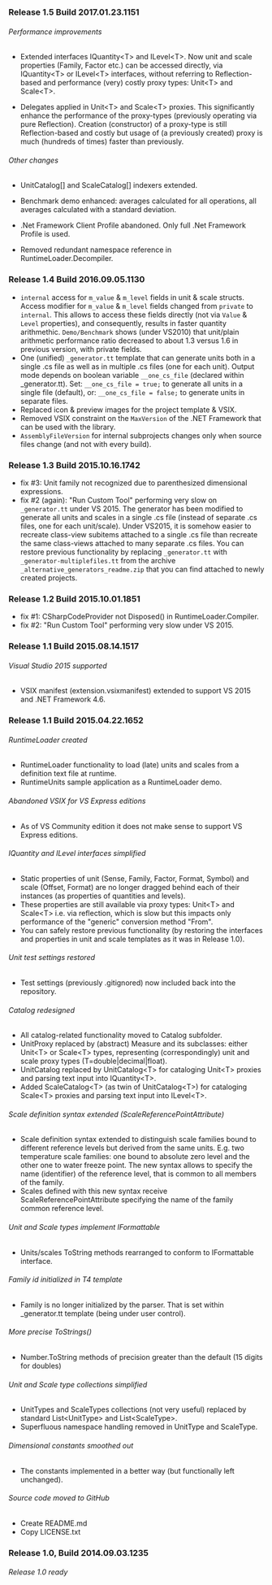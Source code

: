 ### Release 1.5 Build 2017.01.23.1151

###### Performance improvements

* Extended interfaces IQuantity\<T\> and ILevel\<T\>. Now unit and scale properties (Family, Factor etc.) can be accessed directly, via IQuantity\<T\> or ILevel\<T\> interfaces, without referring to Reflection-based and performance (very) costly proxy
  types: Unit\<T\> and Scale\<T\>.

* Delegates applied in Unit\<T\> and Scale\<T\> proxies. This significantly enhance the performance of the proxy-types (previously operating via pure Reflection). Creation (constructor) of a proxy-type is still Reflection-based
  and costly but usage of (a previously created) proxy is much (hundreds of times) faster than previously.

###### Other changes

* UnitCatalog[] and ScaleCatalog[] indexers extended.

* Benchmark demo enhanced: averages calculated for all operations, all averages calculated with a standard deviation.

* .Net Framework Client Profile abandoned. Only full .Net Framework Profile is used.

* Removed redundant namespace reference in RuntimeLoader.Decompiler.


### Release 1.4 Build 2016.09.05.1130

* ```internal``` access for ```m_value``` & ```m_level``` fields in unit & scale structs. Access modifier for ```m_value``` & ```m_level``` fields changed from ```private``` to ```internal```. This allows to access these fields directly (not via ```Value``` & ```Level``` properties), and consequently, results in faster quantity arithmethic. ```Demo/Benchmark``` shows (under VS2010) that unit/plain arithmetic performance ratio decreased to about 1.3 versus 1.6 in previous version, with private fields.
* One (unified) ```_generator.tt``` template that can generate units both in a single .cs file as well as in multiple .cs files (one for each unit). Output mode depends on boolean variable ```__one_cs_file``` (declared within _generator.tt). Set: ```__one_cs_file = true;``` to generate all units in a single file (default), or: ```__one_cs_file = false;``` to generate units in separate files.
* Replaced icon & preview images for the project template & VSIX.
* Removed VSIX constraint on the ```MaxVersion``` of the .NET Framework that can be used with the library.
* ```AssemblyFileVersion``` for internal subprojects changes only when source files change (and not with every build).

### Release 1.3 Build 2015.10.16.1742

* fix #3: Unit family not recognized due to parenthesized dimensional
  expressions.
* fix #2 (again): "Run Custom Tool" performing very slow on ```_generator.tt``` under VS 2015. The generator has been modified to generate all units and scales in a single .cs file (instead of separate .cs files, one for each unit/scale). Under VS2015, it is somehow easier to recreate class-view subitems attached to a single .cs file than recreate the same class-views attached to many separate .cs files. You can restore previous functionality by replacing  ```_generator.tt``` with ```_generator-multiplefiles.tt``` from the archive   ```_alternative_generators_readme.zip``` that you can find attached to newly created projects.

### Release 1.2 Build 2015.10.01.1851

* fix #1: CSharpCodeProvider not Disposed() in RuntimeLoader.Compiler.
* fix #2: "Run Custom Tool" performing very slow under VS 2015.

### Release 1.1 Build 2015.08.14.1517

###### Visual Studio 2015 supported

* VSIX manifest (extension.vsixmanifest) extended to support VS 2015 and .NET Framework 4.6.

### Release 1.1 Build 2015.04.22.1652

###### RuntimeLoader created

* RuntimeLoader functionality to load (late) units and scales from a definition text file at runtime.
* RuntimeUnits sample application as a RuntimeLoader demo.

###### Abandoned VSIX for VS Express editions

* As of VS Community edition it does not make sense to support VS Express editions.

###### IQuantity and ILevel interfaces simplified

* Static properties of unit (Sense, Family, Factor, Format, Symbol) and scale (Offset, Format) are no longer dragged behind each of their instances (as properties of quantities and levels).
* These properties are still available via proxy types: Unit\<T\> and Scale\<T\> i.e. via reflection, which is slow but this impacts only performance of the "generic" conversion method "From".
* You can safely restore previous functionality (by restoring the interfaces and properties in unit and scale templates as it was in Release 1.0).

###### Unit test settings restored

* Test settings (previously .gitignored) now included back into the repository.

###### Catalog redesigned

* All catalog-related functionality moved to Catalog subfolder.
* UnitProxy replaced by (abstract) Measure and its subclasses: either
  Unit\<T\> or Scale\<T\> types, representing (correspondingly) unit and
  scale proxy types (T=double|decimal|float).
* UnitCatalog replaced by UnitCatalog\<T\> for cataloging Unit\<T\> proxies and parsing text input into IQuantity\<T\>.
* Added ScaleCatalog\<T\> (as twin of UnitCatalog\<T\>) for cataloging Scale\<T\> proxies and parsing text input into ILevel\<T\>.

###### Scale definition syntax extended (ScaleReferencePointAttribute)

* Scale definition syntax extended to distinguish scale families bound to different reference levels but derived from the same units. E.g. two temperature scale families: one bound to absolute zero level and the other one to water freeze point. The new syntax allows to specify the name (identifier) of the reference level, that is common to all members of the family.
* Scales defined with this new syntax receive ScaleReferencePointAttribute specifying the name of the family common reference level.

###### Unit and Scale types implement IFormattable

* Units/scales ToString methods rearranged to conform to IFormattable interface.

###### Family id initialized in T4 template

* Family is no longer initialized by the parser. That is set within \_generator.tt template (being under user control).

###### More precise ToStrings()

* Number.ToString methods of precision greater than the default (15 digits for doubles)

###### Unit and Scale type collections simplified

* UnitTypes and ScaleTypes collections (not very useful) replaced by standard List\<UnitType\> and List\<ScaleType\>.
* Superfluous namespace handling removed in UnitType and ScaleType.

###### Dimensional constants smoothed out

* The constants implemented in a better way (but functionally left unchanged).

###### Source code moved to GitHub

* Create README.md
* Copy LICENSE.txt


### Release 1.0, Build 2014.09.03.1235

###### Release 1.0 ready
